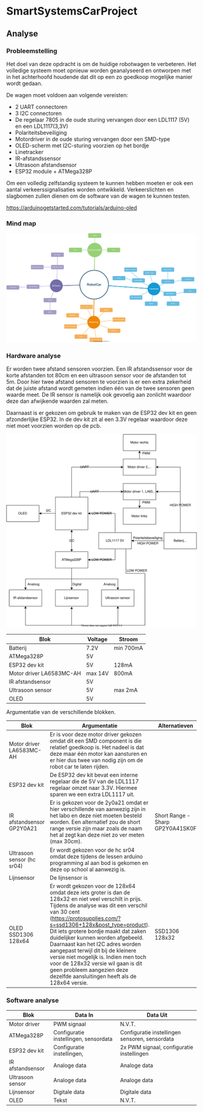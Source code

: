 # SmartSystemsCarProject

## Analyse

### Probleemstelling
Het doel van deze opdracht is om de huidige robotwagen te verbeteren. Het volledige systeem moet opnieuw worden geanalyseerd en ontworpen met in het achterhoofd houdende dat dit op een zo goedkoop mogelijke manier wordt gedaan. 

De wagen moet voldoen aan volgende vereisten: 

- 2 UART connectoren
- 3  I2C connectoren
- De regelaar 7805 in de oude sturing vervangen door een LDL1117 (5V) en een LDL1117(3,3V)
- Polariteitsbeveiliging 
- Motordriver in de oude sturing vervangen door een SMD-type
- OLED-scherm met I2C-sturing voorzien op het bordje
- Linetracker
- IR-afstandssensor
- Ultrasoon afstandsensor
- ESP32 module + ATMega328P

Om een volledig zelfstandig systeem te kunnen hebben moeten er ook een aantal verkeerssignalisaties worden ontwikkeld. Verkeerslichten en slagbomen zullen dienen om de software van de wagen te kunnen testen.

https://arduinogetstarted.com/tutorials/arduino-oled


### Mind map

![](./Mind_map.svg) 


### Hardware analyse 

Er worden twee afstand sensoren voorzien. Een IR afstandssensor voor de korte afstanden tot 80cm en een ultrasoon sensor voor de afstanden tot 5m. Door hier twee afstand sensoren te voorzien is er een extra zekerheid dat de juiste afstand wordt gemeten indien één van de twee sensoren geen waarde meet. De IR sensor is namelijk ook gevoelig aan zonlicht waardoor deze dan afwijkende waarden zal meten. 

Daarnaast is er gekozen om gebruik te maken van de ESP32 dev kit en geen afzonderlijke ESP32. In de dev kit zit al een 3.3V regelaar waardoor deze niet moet voorzien worden op de pcb.

![](./blokschema_driver.svg)


| Blok | Voltage | Stroom |
|------|---------|----------|
| Batterij| 7.2V | min 700mA|
| ATMega328P| 5V | |
|ESP32 dev kit| 5V | 128mA|
| Motor driver  LA6583MC-AH|max 14V | 800mA|
|IR afstandsensor | 5V| | 
|Ultrasoon sensor | 5V| max 2mA|
|OLED | 5V | | 

Argumentatie van de verschillende blokken.

|Blok | Argumentatie | Alternatieven |
|------|---------|----------|
| Motor driver  LA6583MC-AH| Er is voor deze motor driver gekozen omdat dit een SMD component is die relatief goedkoop is. Het nadeel is dat deze maar één motor kan aansturen en er hier dus twee van nodig zijn om de robot car te laten rijden.| | 
| ESP32 dev kit | De ESP32 dev kit bevat een interne regelaar die de 5V van de LDL1117 regelaar omzet naar 3.3V. Hiermee sparen we een extra LDL1117 uit. | |
| IR afstandsensor GP2Y0A21|Er is gekozen voor de 2y0a21 omdat er hier verschillende van aanwezig zijn in het labo en deze niet moeten besteld worden. Een alternatief zou de short range versie zijn maar zoals de naam het al zegt kan deze niet zo ver meten (max 30cm). | Short Range - Sharp GP2Y0A41SK0F| 
| Ultrasoon sensor (hc sr04) | Er wordt gekozen voor de hc sr04 omdat deze tijdens de lessen arduino programming al aan bod is gekomen en deze op school al aanwezig is. | | 
| Lijnsensor | De lijnsensor is |  |
| OLED SSD1306 128x64| Er wordt gekozen voor de 128x64 omdat deze iets groter is dan de 128x32 en niet veel verschilt in prijs. Tijdens de analyse was dit een verschil van 30 cent (https://protosupplies.com/?s=ssd1306+128x&post_type=product). Dit iets grotere bordje maakt dat zaken duidelijker kunnen worden afgebeeld. Daarnaast kan het I2C adres worden aangepast terwijl dit bij de kleinere versie niet mogelijk is. Indien men toch voor de 128x32 versie wil gaan is dit geen probleem aangezien deze dezelfde aansluitingen heeft als de 128x64 versie.| SSD1306 128x32|


### Software analyse



|Blok | Data In | Data Uit |
|------|---------|----------|
|Motor driver | PWM signaal | N.V.T.| 
|ATMega328P | Configuratie instellingen, sensordata| Configuratie instellingen sensoren, sensordata|
|ESP32 dev kit| Configuratie instellingen, | 2x PWM signaal, configuratie instellingen  |
|IR afstandsensor | Analoge data| Analoge data|
|Ultrasoon sensor | Analoge data| Analoge data| 
|Lijnsensor | Digitale data	| Digitale data| 
|OLED |  Tekst | N.V.T.  | 
